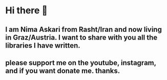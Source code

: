 # Hi there 👋
## I am Nima Askari from Rasht/Iran and now living in Graz/Austria. I want to share with you all the libraries I have written.
## please support me on the youtube, instagram, and if you want donate me. thanks.
<!--
**nimaltd/Nimaltd** is a ✨ _special_ ✨ repository because its `README.md` (this file) appears on your GitHub profile.

Here are some ideas to get you started:
- 📫 How to reach me: (telegram @nimaltd) (email nima.askari@gmail.com)
-->
